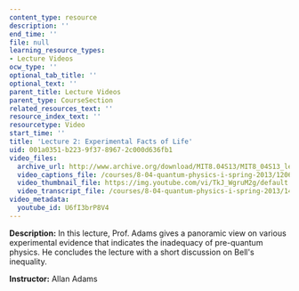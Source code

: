 ```yaml
---
content_type: resource
description: ''
end_time: ''
file: null
learning_resource_types:
- Lecture Videos
ocw_type: ''
optional_tab_title: ''
optional_text: ''
parent_title: Lecture Videos
parent_type: CourseSection
related_resources_text: ''
resource_index_text: ''
resourcetype: Video
start_time: ''
title: 'Lecture 2: Experimental Facts of Life'
uid: 001a0351-b223-9f37-8967-2c000d636fb1
video_files:
  archive_url: http://www.archive.org/download/MIT8.04S13/MIT8_04S13_lec02_300k.mp4
  video_captions_file: /courses/8-04-quantum-physics-i-spring-2013/120667fbbcb8511696efa6296fa7f55e_U6fI3brP8V4.vtt
  video_thumbnail_file: https://img.youtube.com/vi/TkJ_WgruM2g/default.jpg
  video_transcript_file: /courses/8-04-quantum-physics-i-spring-2013/14382396f6ed289fb4137913c67b2c90_U6fI3brP8V4.pdf
video_metadata:
  youtube_id: U6fI3brP8V4
---
```


**Description:** In this lecture, Prof. Adams gives a panoramic view on various experimental evidence that indicates the inadequacy of pre-quantum physics. He concludes the lecture with a short discussion on Bell's inequality.

**Instructor:** Allan Adams



